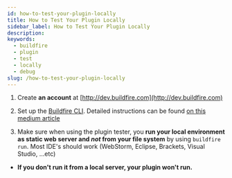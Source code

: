 ```yaml
---
id: how-to-test-your-plugin-locally
title: How to Test Your Plugin Locally
sidebar_label: How to Test Your Plugin Locally
description:
keywords:
  - buildfire
  - plugin
  - test
  - locally
  - debug
slug: /how-to-test-your-plugin-locally
---
```


1. Create **an account** at [http://dev.buildfire.com](http://dev.buildfire.com)

2. Set up the [Buildfire CLI](https://github.com/BuildFire/sdk-cli). Detailed instructions can be found [on this medium article](https://medium.com/@attilabuturla/creating-plugins-with-the-cli-7592522ed277)

3. Make sure when using the plugin tester, you **run your local environment as static web server and _not_ from your file system** by using `buildfire run`.
Most IDE's should work (WebStorm, Eclipse, Brackets, Visual Studio, ...etc)

  * **If you don't run it from a local server, your plugin won't run.**